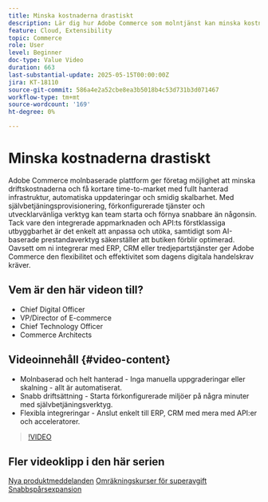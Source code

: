 ```yaml
---
title: Minska kostnaderna drastiskt
description: Lär dig hur Adobe Commerce som molntjänst kan minska kostnaderna drastiskt.
feature: Cloud, Extensibility
topic: Commerce
role: User
level: Beginner
doc-type: Value Video
duration: 663
last-substantial-update: 2025-05-15T00:00:00Z
jira: KT-18110
source-git-commit: 586a4e2a52cbe8ea3b5018b4c53d731b3d071467
workflow-type: tm+mt
source-wordcount: '169'
ht-degree: 0%

---
```



# Minska kostnaderna drastiskt

Adobe Commerce molnbaserade plattform ger företag möjlighet att minska driftskostnaderna och få kortare time-to-market med fullt hanterad infrastruktur, automatiska uppdateringar och smidig skalbarhet. Med självbetjäningsprovisionering, förkonfigurerade tjänster och utvecklarvänliga verktyg kan team starta och förnya snabbare än någonsin. Tack vare den integrerade appmarknaden och API:ts förstklassiga utbyggbarhet är det enkelt att anpassa och utöka, samtidigt som AI-baserade prestandaverktyg säkerställer att butiken förblir optimerad. Oavsett om ni integrerar med ERP, CRM eller tredjepartstjänster ger Adobe Commerce den flexibilitet och effektivitet som dagens digitala handelskrav kräver.

## Vem är den här videon till?

* Chief Digital Officer
* VP/Director of E-commerce
* Chief Technology Officer
* Commerce Architects

## Videoinnehåll {#video-content}

* Molnbaserad och helt hanterad - Inga manuella uppgraderingar eller skalning - allt är automatiserat.
* Snabb driftsättning - Starta förkonfigurerade miljöer på några minuter med självbetjäningsverktyg.
* Flexibla integreringar - Anslut enkelt till ERP, CRM med mera med API:er och acceleratorer.

>[!VIDEO](https://video.tv.adobe.com/v/3458485/?learn=on&enablevpops)

## Fler videoklipp i den här serien

[Nya produktmeddelanden](./new-product-announcements.md)
[Omräkningskurser för superavgift](./supercharge-conversion-rates.md)
[Snabbspårsexpansion](fast-track-expansion.md)
